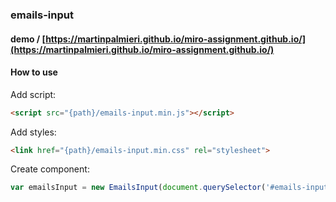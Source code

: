 ### emails-input

#### demo / [https://martinpalmieri.github.io/miro-assignment.github.io/](https://martinpalmieri.github.io/miro-assignment.github.io/)

#### How to use

Add script:

```html
<script src="{path}/emails-input.min.js"></script>
```

Add styles:

```html
<link href="{path}/emails-input.min.css" rel="stylesheet">
```

Create component:

```js
var emailsInput = new EmailsInput(document.querySelector('#emails-input'));
```
